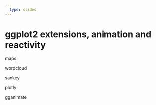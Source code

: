 ```yaml
---
  type: slides
---
```

# ggplot2 extensions, animation and reactivity


maps

wordcloud

sankey

plotly

gganimate







  
  
  
  
  
  
  